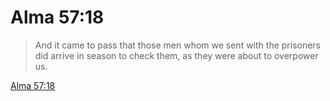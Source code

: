 # Alma 57:18

> And it came to pass that those men whom we sent with the prisoners did arrive in season to check them, as they were about to overpower us.

[Alma 57:18](https://www.churchofjesuschrist.org/study/scriptures/bofm/alma/57?lang=eng&id=p18#p18)


